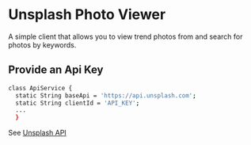 # Unsplash Photo Viewer
A simple client that allows you to view trend photos from and search for photos by keywords.
## Provide an Api Key
```sh
class ApiService {
  static String baseApi = 'https://api.unsplash.com';
  static String clientId = 'API_KEY';
  ...
  }
```
See [Unsplash API](https://unsplash.com/documentation)
